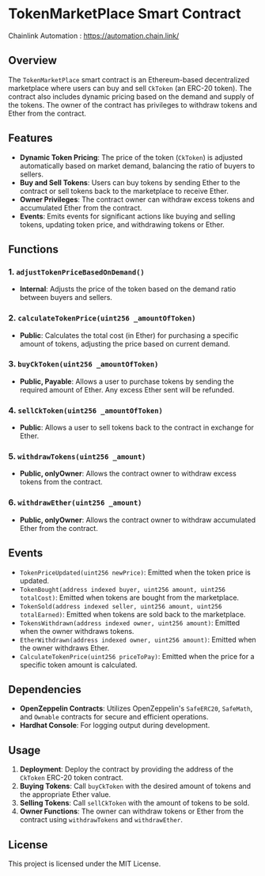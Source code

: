 # TokenMarketPlace Smart Contract

Chainlink Automation : https://automation.chain.link/

## Overview

The `TokenMarketPlace` smart contract is an Ethereum-based decentralized marketplace where users can buy and sell `CkToken` (an ERC-20 token). The contract also includes dynamic pricing based on the demand and supply of the tokens. The owner of the contract has privileges to withdraw tokens and Ether from the contract.

## Features

- **Dynamic Token Pricing**: The price of the token (`CkToken`) is adjusted automatically based on market demand, balancing the ratio of buyers to sellers.
- **Buy and Sell Tokens**: Users can buy tokens by sending Ether to the contract or sell tokens back to the marketplace to receive Ether.
- **Owner Privileges**: The contract owner can withdraw excess tokens and accumulated Ether from the contract.
- **Events**: Emits events for significant actions like buying and selling tokens, updating token price, and withdrawing tokens or Ether.

## Functions

### 1. `adjustTokenPriceBasedOnDemand()`
- **Internal**: Adjusts the price of the token based on the demand ratio between buyers and sellers.

### 2. `calculateTokenPrice(uint256 _amountOfToken)`
- **Public**: Calculates the total cost (in Ether) for purchasing a specific amount of tokens, adjusting the price based on current demand.

### 3. `buyCkToken(uint256 _amountOfToken)`
- **Public, Payable**: Allows a user to purchase tokens by sending the required amount of Ether. Any excess Ether sent will be refunded.

### 4. `sellCkToken(uint256 _amountOfToken)`
- **Public**: Allows a user to sell tokens back to the contract in exchange for Ether.

### 5. `withdrawTokens(uint256 _amount)`
- **Public, onlyOwner**: Allows the contract owner to withdraw excess tokens from the contract.

### 6. `withdrawEther(uint256 _amount)`
- **Public, onlyOwner**: Allows the contract owner to withdraw accumulated Ether from the contract.

## Events

- `TokenPriceUpdated(uint256 newPrice)`: Emitted when the token price is updated.
- `TokenBought(address indexed buyer, uint256 amount, uint256 totalCost)`: Emitted when tokens are bought from the marketplace.
- `TokenSold(address indexed seller, uint256 amount, uint256 totalEarned)`: Emitted when tokens are sold back to the marketplace.
- `TokensWithdrawn(address indexed owner, uint256 amount)`: Emitted when the owner withdraws tokens.
- `EtherWithdrawn(address indexed owner, uint256 amount)`: Emitted when the owner withdraws Ether.
- `CalculateTokenPrice(uint256 priceToPay)`: Emitted when the price for a specific token amount is calculated.

## Dependencies

- **OpenZeppelin Contracts**: Utilizes OpenZeppelin's `SafeERC20`, `SafeMath`, and `Ownable` contracts for secure and efficient operations.
- **Hardhat Console**: For logging output during development.

## Usage

1. **Deployment**: Deploy the contract by providing the address of the `CkToken` ERC-20 token contract.
2. **Buying Tokens**: Call `buyCkToken` with the desired amount of tokens and the appropriate Ether value.
3. **Selling Tokens**: Call `sellCkToken` with the amount of tokens to be sold.
4. **Owner Functions**: The owner can withdraw tokens or Ether from the contract using `withdrawTokens` and `withdrawEther`.

## License

This project is licensed under the MIT License.
